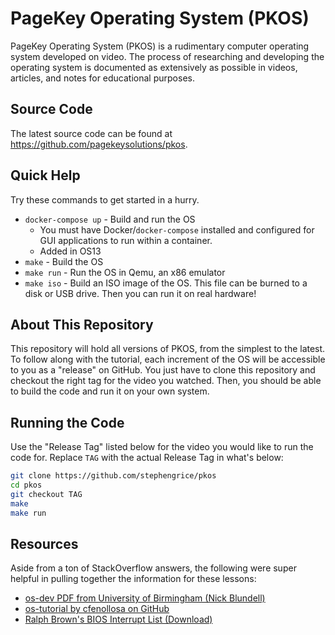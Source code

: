 # PageKey Operating System (PKOS)

PageKey Operating System (PKOS) is a rudimentary computer operating system developed on video. The process of researching and developing the operating system is documented as extensively as possible in videos, articles, and notes for educational purposes.

## Source Code

The latest source code can be found at https://github.com/pagekeysolutions/pkos.

## Quick Help

Try these commands to get started in a hurry.

- `docker-compose up` - Build and run the OS
  - You must have Docker/`docker-compose` installed and configured for GUI applications to run within a container.
  - Added in OS13
- `make` - Build the OS
- `make run` - Run the OS in Qemu, an x86 emulator
- `make iso` - Build an ISO image of the OS. This file can be burned to a disk or USB drive. Then you can run it on real hardware!

## About This Repository 

This repository will hold all versions of PKOS, from the simplest to the latest. To follow along with the tutorial, each increment of the OS will be accessible to you as a "release" on GitHub. You just have to clone this repository and checkout the right tag for the video you watched. Then, you should be able to build the code and run it on your own system.

## Running the Code

Use the "Release Tag" listed below for the video you would like to run the code for. Replace `TAG` with the actual Release Tag in what's below:

```bash
git clone https://github.com/stephengrice/pkos
cd pkos
git checkout TAG
make
make run
```

## Resources

Aside from a ton of StackOverflow answers, the following were super helpful in pulling together the information for these lessons:

* [os-dev PDF from University of Birmingham (Nick Blundell)](https://www.cs.bham.ac.uk/~exr/lectures/opsys/10_11/lectures/os-dev.pdf)
* [os-tutorial by cfenollosa on GitHub](https://github.com/cfenollosa/os-tutorial)
* [Ralph Brown's BIOS Interrupt List (Download)](http://www.cs.cmu.edu/~ralf/files.html)